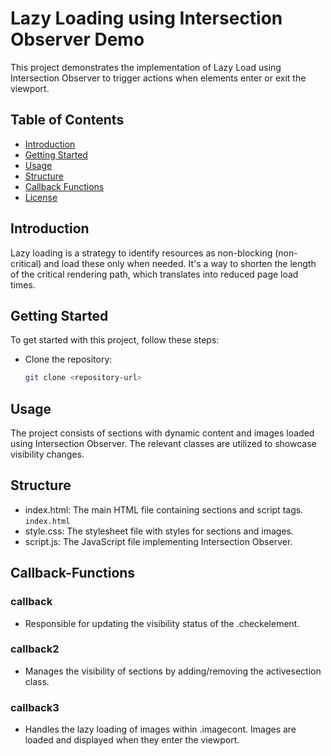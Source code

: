 # Lazy Loading using Intersection Observer Demo

This project demonstrates the implementation of Lazy Load using Intersection Observer to trigger actions when elements enter or exit the viewport.

## Table of Contents

- [Introduction](#introduction)
- [Getting Started](#getting-started)
- [Usage](#usage)
- [Structure](#structure)
- [Callback Functions](#callback-functions)
- [License](#license)

##  Introduction
Lazy loading is a strategy to identify resources as non-blocking (non-critical) and load these only when needed. It's a way to shorten the length of the critical rendering path, which translates into reduced page load times.

## Getting Started
To get started with this project, follow these steps:

- Clone the repository:

   ```bash
   git clone <repository-url>

## Usage
The project consists of sections with dynamic content and images loaded using Intersection Observer. The relevant classes are utilized to showcase visibility changes.

## Structure
- index.html: The main HTML file containing sections and script tags. ``` index.html ```
- style.css: The stylesheet file with styles for sections and images.
- script.js: The JavaScript file implementing Intersection Observer.
  
## Callback-Functions
### callback
- Responsible for updating the visibility status of the .checkelement.
### callback2
- Manages the visibility of sections by adding/removing the activesection class.
### callback3
- Handles the lazy loading of images within .imagecont. Images are loaded and displayed when they enter the viewport.
   

